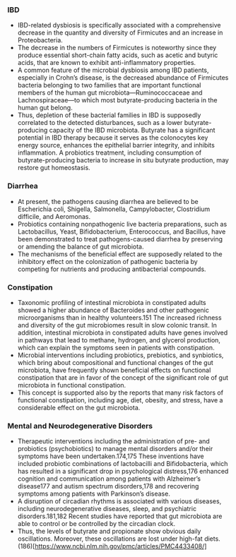 ### IBD
* IBD-related dysbiosis is specifically associated with a comprehensive decrease in the quantity and diversity of Firmicutes and an increase in Proteobacteria.
* The decrease in the numbers of Firmicutes is noteworthy since they produce essential short-chain fatty acids, such as acetic and butyric acids, that are known to exhibit anti-inflammatory properties.
* A common feature of the microbial dysbiosis among IBD patients, especially in Crohn’s disease, is the decreased abundance of Firmicutes bacteria belonging to two families that are important functional members of the human gut microbiota—Ruminococcaceae and Lachnospiraceae—to which most butyrate-producing bacteria in the human gut belong.
* Thus, depletion of these bacterial families in IBD is supposedly correlated to the detected disturbances, such as a lower butyrate-producing capacity of the IBD microbiota. Butyrate has a significant potential in IBD therapy because it serves as the colonocytes key energy source, enhances the epithelial barrier integrity, and inhibits inflammation. A probiotics treatment, including consumption of butyrate-producing bacteria to increase in situ butyrate production, may restore gut homeostasis.
### Diarrhea
* At present, the pathogens causing diarrhea are believed to be Escherichia coli, Shigella, Salmonella, Campylobacter, Clostridium difficile, and Aeromonas.
* Probiotics containing nonpathogenic live bacteria preparations, such as Lactobacillus, Yeast, Bifidobacterium, Enterococcus, and Bacillus, have been demonstrated to treat pathogens-caused diarrhea by preserving or amending the balance of gut microbiota.
* The mechanisms of the beneficial effect are supposedly related to the inhibitory effect on the colonization of pathogenic bacteria by competing for nutrients and producing antibacterial compounds.
### Constipation
* Taxonomic profiling of intestinal microbiota in constipated adults showed a higher abundance of Bacteroides and other pathogenic microorganisms than in healthy volunteers.151 The increased richness and diversity of the gut microbiomes result in slow colonic transit. In addition, intestinal microbiota in constipated adults have genes involved in pathways that lead to methane, hydrogen, and glycerol production, which can explain the symptoms seen in patients with constipation.
* Microbial interventions including probiotics, prebiotics, and synbiotics, which bring about compositional and functional changes of the gut microbiota, have frequently shown beneficial effects on functional constipation that are in favor of the concept of the significant role of gut microbiota in functional constipation.
* This concept is supported also by the reports that many risk factors of functional constipation, including age, diet, obesity, and stress, have a considerable effect on the gut microbiota.
### Mental and Neurodegenerative Disorders
* Therapeutic interventions including the administration of pre- and probiotics (psychobiotics) to manage mental disorders and/or their symptoms have been undertaken.174,175 These inventions have included probiotic combinations of lactobacilli and Bifidobacteria, which has resulted in a significant drop in psychological distress,176 enhanced cognition and communication among patients with Alzheimer’s disease177 and autism spectrum disorders,178 and recovering symptoms among patients with Parkinson’s disease.
* A disruption of circadian rhythms is associated with various diseases, including neurodegenerative diseases, sleep, and psychiatric disorders.181,182 Recent studies have reported that gut microbiota are able to control or be controlled by the circadian clock.
* Thus, the levels of butyrate and propionate show obvious daily oscillations. Moreover, these oscillations are lost under high-fat diets. (186)[https://www.ncbi.nlm.nih.gov/pmc/articles/PMC4433408/]
